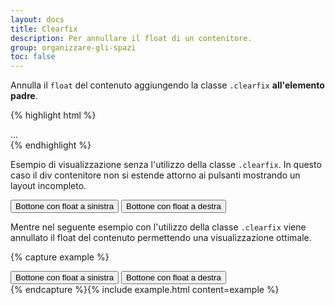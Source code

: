 ```yaml
---
layout: docs
title: Clearfix
description: Per annullare il float di un contenitore.
group: organizzare-gli-spazi
toc: false
---
```


Annulla il `float` del contenuto aggiungendo la classe `.clearfix` **all'elemento padre**.

{% highlight html %}
<div class="clearfix">...</div>
{% endhighlight %}

Esempio di visualizzazione senza l'utilizzo della classe `.clearfix`. In questo caso il div contenitore non si estende attorno ai pulsanti mostrando un layout incompleto.

<div class="bd-example">
  <div class="bg-primary p-2">
    <button type="button" class="btn btn-secondary float-left">Bottone con float a sinistra</button>
    <button type="button" class="btn btn-secondary float-right">Bottone con float a destra</button>
  </div>
</div>

Mentre nel seguente esempio con l'utilizzo della classe `.clearfix` viene annullato il float del contenuto permettendo una visualizzazione ottimale.

{% capture example %}
<div class="bg-primary p-2 clearfix">
  <button type="button" class="btn btn-secondary float-left">Bottone con float a sinistra</button>
  <button type="button" class="btn btn-secondary float-right">Bottone con float a destra</button>
</div>
{% endcapture %}{% include example.html content=example %}
